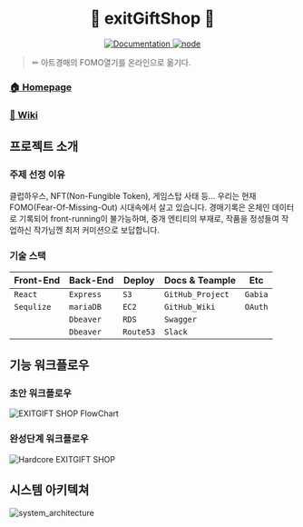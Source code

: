 <h1 align="center">🎁 exitGiftShop 🎁</h1>
<p align="center">
  <a href="https://github.com/connect-foundation/2019-16/wiki" target="_blank">
    <img alt="Documentation" src="https://img.shields.io/badge/documentation-yes-brightgreen.svg" />
  </a>
  <a href="https://github.com/connect-foundation/2019-16/wiki" target="_blank">
    <img alt="node" src="https://img.shields.io/badge/node-14.16.0-brightgreen" />
  </a>
</p>


> ✏ 아트경매의 FOMO열기를 온라인으로 옮기다.

### [🏠 Homepage](https://github.com/codestates/exitGiftShop-client)

### [📖 Wiki](https://github.com/codestates/exitGiftShop-client/wiki)

## 프로젝트 소개

### 주제 선정 이유

클럽하우스, NFT(Non-Fungible Token), 게임스탑 사태 등...
우리는 현재 FOMO(Fear-Of-Missing-Out) 시대속에서 살고 있습니다.
경매기록은 온체인 데이터로 기록되어 front-running이 불가능하며,
중개 엔티티의 부재로, 작품을 정성들여 작업하신 작가님껜 최저 커미션으로 보답합니다.

### 기술 스택

| Front-End        | Back-End  | Deploy       | Docs & Teample  | Etc      |
| ---------------- | --------- | ------------ | --------------- | -------- |
| `React`          | `Express` | `S3`         | `GitHub_Project`| `Gabia`  |
| `Sequlize`       | `mariaDB` | `EC2`        | `GitHub_Wiki`   | `OAuth`  |
|                  | `Dbeaver` | `RDS`        | `Swagger`       |          |
|                  | `Dbeaver` | `Route53`    | `Slack`         |          |

###

## 기능 워크플로우

### 초안 워크플로우

![EXITGIFT SHOP FlowChart](https://user-images.githubusercontent.com/56165665/111292433-69a03e80-8605-11eb-9865-e38e3bb971cc.png)

### 완성단계 워크플로우

![Hardcore  EXITGIFT SHOP](https://user-images.githubusercontent.com/56165665/111291491-7b351680-8604-11eb-89f2-613604a3fb33.png)


## 시스템 아키텍쳐

![system_architecture](https://user-images.githubusercontent.com/56165665/111292637-9eac9100-8605-11eb-8d7f-b0b200645f6c.png)


